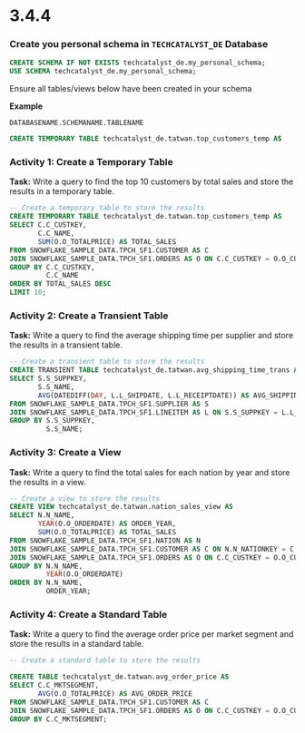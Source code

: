 # 3.4.4

### Create you personal schema in `TECHCATALYST_DE` Database

```sql
CREATE SCHEMA IF NOT EXISTS techcatalyst_de.my_personal_schema;
USE SCHEMA techcatalyst_de.my_personal_schema;

```

Ensure all tables/views below have been created in your schema 

**Example**

`DATABASENAME.SCHEMANAME.TABLENAME` 

```sql
CREATE TEMPORARY TABLE techcatalyst_de.tatwan.top_customers_temp AS

```



### Activity 1: Create a Temporary Table

**Task:** Write a query to find the top 10 customers by total sales and store the results in a temporary table.

```sql
-- Create a temporary table to store the results
CREATE TEMPORARY TABLE techcatalyst_de.tatwan.top_customers_temp AS
SELECT C.C_CUSTKEY,
       C.C_NAME,
       SUM(O.O_TOTALPRICE) AS TOTAL_SALES
FROM SNOWFLAKE_SAMPLE_DATA.TPCH_SF1.CUSTOMER AS C
JOIN SNOWFLAKE_SAMPLE_DATA.TPCH_SF1.ORDERS AS O ON C.C_CUSTKEY = O.O_CUSTKEY
GROUP BY C.C_CUSTKEY,
         C.C_NAME
ORDER BY TOTAL_SALES DESC
LIMIT 10;
```





### Activity 2: Create a Transient Table

**Task:** Write a query to find the average shipping time per supplier and store the results in a transient table.

```sql
-- Create a transient table to store the results
CREATE TRANSIENT TABLE techcatalyst_de.tatwan.avg_shipping_time_trans AS
SELECT S.S_SUPPKEY,
       S.S_NAME,
       AVG(DATEDIFF(DAY, L.L_SHIPDATE, L.L_RECEIPTDATE)) AS AVG_SHIPPING_DAYS
FROM SNOWFLAKE_SAMPLE_DATA.TPCH_SF1.SUPPLIER AS S
JOIN SNOWFLAKE_SAMPLE_DATA.TPCH_SF1.LINEITEM AS L ON S.S_SUPPKEY = L.L_SUPPKEY
GROUP BY S.S_SUPPKEY,
         S.S_NAME;

```



### Activity 3: Create a View

**Task:** Write a query to find the total sales for each nation by year and store the results in a view.

```sql
-- Create a view to store the results
CREATE VIEW techcatalyst_de.tatwan.nation_sales_view AS
SELECT N.N_NAME,
       YEAR(O.O_ORDERDATE) AS ORDER_YEAR,
       SUM(O.O_TOTALPRICE) AS TOTAL_SALES
FROM SNOWFLAKE_SAMPLE_DATA.TPCH_SF1.NATION AS N
JOIN SNOWFLAKE_SAMPLE_DATA.TPCH_SF1.CUSTOMER AS C ON N.N_NATIONKEY = C.C_NATIONKEY
JOIN SNOWFLAKE_SAMPLE_DATA.TPCH_SF1.ORDERS AS O ON C.C_CUSTKEY = O.O_CUSTKEY
GROUP BY N.N_NAME,
         YEAR(O.O_ORDERDATE)
ORDER BY N.N_NAME,
         ORDER_YEAR;
```



### Activity 4: Create a Standard Table

**Task:** Write a query to find the average order price per market segment and store the results in a standard table.

```sql
-- Create a standard table to store the results

CREATE TABLE techcatalyst_de.tatwan.avg_order_price AS
SELECT C.C_MKTSEGMENT,
       AVG(O.O_TOTALPRICE) AS AVG_ORDER_PRICE
FROM SNOWFLAKE_SAMPLE_DATA.TPCH_SF1.CUSTOMER AS C
JOIN SNOWFLAKE_SAMPLE_DATA.TPCH_SF1.ORDERS AS O ON C.C_CUSTKEY = O.O_CUSTKEY
GROUP BY C.C_MKTSEGMENT;
```


